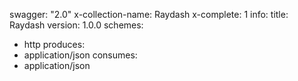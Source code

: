 swagger: "2.0"
x-collection-name: Raydash
x-complete: 1
info:
  title: Raydash
  version: 1.0.0
schemes:
- http
produces:
- application/json
consumes:
- application/json